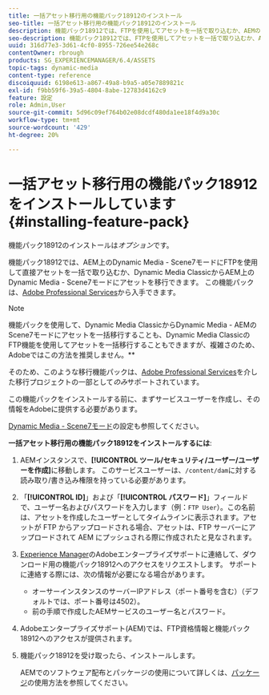 ```yaml
---
title: 一括アセット移行用の機能パック18912のインストール
seo-title: 一括アセット移行用の機能パック18912のインストール
description: 機能パック18912では、FTPを使用してアセットを一括で取り込むか、AEMのDynamic Media ClassicからDynamic Mediaにアセットを移行できます。 このオプションの機能パックは、アドビサポートから入手できます。
seo-description: 機能パック18912では、FTPを使用してアセットを一括で取り込むか、AEMのDynamic Media ClassicからDynamic Mediaにアセットを移行できます。 このオプションの機能パックは、アドビサポートから入手できます。
uuid: 316d77e3-3d61-4cf0-8955-726ee54e268c
contentOwner: rbrough
products: SG_EXPERIENCEMANAGER/6.4/ASSETS
topic-tags: dynamic-media
content-type: reference
discoiquuid: 6198e613-a867-49a8-b9a5-a05e7889821c
exl-id: f9bb59f6-39a5-4804-8abe-12783d4162c9
feature: 設定
role: Admin,User
source-git-commit: 5d96c09ef764b02e08dcdf480da1ee18f4d9a30c
workflow-type: tm+mt
source-wordcount: '429'
ht-degree: 20%

---
```


# 一括アセット移行用の機能パック18912をインストールしています {#installing-feature-pack}

機能パック18912のインストールは&#x200B;_オプション_&#x200B;です。

機能パック18912では、AEM上のDynamic Media - Scene7モードにFTPを使用して直接アセットを一括で取り込むか、Dynamic Media ClassicからAEM上のDynamic Media - Scene7モードにアセットを移行できます。 この機能パックは、[Adobe Professional Services](https://www.adobe.com/jp/experience-cloud/consulting-services.html)から入手できます。

>[!NOTE]
>
>機能パックを使用して、Dynamic Media ClassicからDynamic Media - AEMのScene7モードにアセットを一括移行することも、Dynamic Media ClassicのFTP機能を使用してアセットを一括移行することもできますが、複雑さのため、Adobeではこの方法を推奨しません。**
>
>そのため、このような移行機能パックは、[Adobe Professional Services](https://www.adobe.com/experience-cloud/consulting-services.html)を介した移行プロジェクトの一部として&#x200B;*のみ*&#x200B;サポートされています。

この機能パックをインストールする前に、まずサービスユーザーを作成し、その情報をAdobeに提供する必要があります。

[Dynamic Media - Scene7モード](https://helpx.adobe.com/jp/experience-manager/6-4/assets/using/config-dms7.html)の設定も参照してください。

**一括アセット移行用の機能パック18912をインストールするには**:

1. AEMインスタンスで、**[!UICONTROL ツール/セキュリティ/ユーザー/ユーザーを作成]**&#x200B;に移動します。 このサービスユーザーは、`/content/dam`に対する読み取り/書き込み権限を持っている必要があります。
1. 「**[!UICONTROL ID]**」および「**[!UICONTROL パスワード]**」フィールドで、ユーザー名およびパスワードを入力します（例：`FTP User`）。この名前は、アセットを作成したユーザーとしてタイムラインに表示されます。アセットが FTP からアップロードされる場合、アセットは、FTP サーバーにアップロードされて AEM にプッシュされる際に作成されたと見なされます。
1. [Experience Manager](https://helpx.adobe.com/jp/contact/enterprise-support.ec.html)のAdobeエンタープライズサポートに連絡して、ダウンロード用の機能パック18912へのアクセスをリクエストします。 サポートに連絡する際には、次の情報が必要になる場合があります。

   * オーサーインスタンスのサーバーIPアドレス（ポート番号を含む）（デフォルトでは、ポート番号は4502）。
   * 前の手順で作成したAEMサービスのユーザー名とパスワード。

1. Adobeエンタープライズサポート(AEM)では、FTP資格情報と機能パック18912へのアクセスが提供されます。

1. 機能パック18912を受け取ったら、インストールします。

   AEMでのソフトウェア配布とパッケージの使用について詳しくは、[パッケージ](/help/sites-administering/package-manager.md)の使用方法を参照してください。
